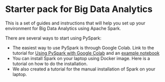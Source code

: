 # Starter pack for Big Data Analytics
This is a set of guides and instructions that will help you set up your environment for Big Data Analytics using Apache Spark.

There are several ways to start using PySpark:
- The easiest way to use PySpark is through Google Colab. Link to the tutorial for [Using PySpark with Google Colab](Using%20PySpark%20with%20Google%20Colab.pdf) and an [example notebook](Colab_PySpark_Hello_World.ipynb)
- You can install Spark on your laptop using Docker image. Here is a tutorial on how to do the installation.
- We also created a tutorial for the manual installation of Spark on your laptop.
